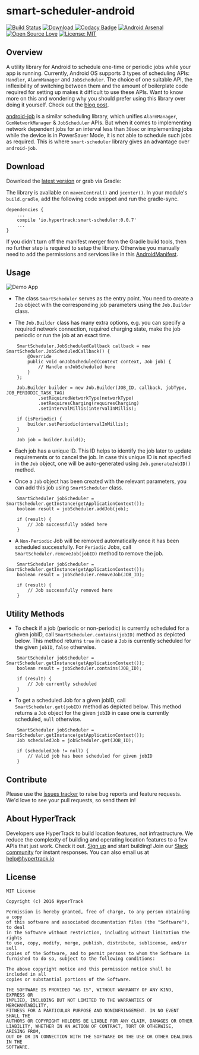 # smart-scheduler-android

[![Build Status](https://travis-ci.org/hypertrack/smart-scheduler-android.svg?branch=master)](https://travis-ci.org/hypertrack/smart-scheduler-android) [ ![Download](https://api.bintray.com/packages/piyushgupta27/maven/smart-scheduler/images/download.svg) ](https://bintray.com/piyushgupta27/maven/smart-scheduler/_latestVersion) [![Codacy Badge](https://api.codacy.com/project/badge/Grade/672a8b4b2bfc4f7d86c07e22a435515a)](https://www.codacy.com/app/piyushguptaece/smart-scheduler-android?utm_source=github.com&amp;utm_medium=referral&amp;utm_content=hypertrack/smart-scheduler-android&amp;utm_campaign=Badge_Grade) [![Android Arsenal](https://img.shields.io/badge/Android%20Arsenal-smart--scheduler-blue.svg?style=flat)]() [![Open Source Love](https://badges.frapsoft.com/os/v1/open-source.svg?v=103)](https://opensource.org/licenses/MIT) [![License: MIT](https://img.shields.io/badge/License-MIT-yellow.svg)](https://opensource.org/licenses/MIT)

## Overview

A utility library for Android to schedule one-time or periodic jobs while your app is running. Currently, Android OS supports 3 types of scheduling APIs: `Handler`, `AlarmManager` and `JobScheduler`. The choice of one suitable API, the inflexibility of switching between them and the amount of boilerplate code required for setting up makes it difficult to use these APIs. 
Want to know more on this and wondering why you should prefer using this library over doing it yourself. Check out the [blog post](https://blog.hypertrack.io/?p=6713). 

[android-job](https://github.com/evernote/android-job) is a similar scheduling library, which unifies `AlarmManager`, `GcmNetworkManager` & `JobScheduler` APIs. But when it comes to implementing network dependent jobs for an interval less than `30sec` or implementing jobs while the device is in PowerSaver Mode, it is not able to schedule such jobs as required. This is where `smart-scheduler` library gives an advantage over `android-job`.

## Download

Download the [latest version](https://oss.sonatype.org/content/repositories/releases/io/hypertrack/smart-scheduler/) or grab via Gradle:

The library is available on `mavenCentral()` and `jcenter()`. In your module's `build.gradle`, add the following code snippet and run the gradle-sync.

```
dependencies {
    ...
    compile 'io.hypertrack:smart-scheduler:0.0.7'
    ...
}
```

If you didn't turn off the manifest merger from the Gradle build tools, then no further step is required to setup the library. Otherwise you manually need to add the permissions and services like in this [AndroidManifest](https://github.com/hypertrack/smart-scheduler-android/blob/master/smart-scheduler/src/main/AndroidManifest.xml). 

## Usage

![Demo App](http://i.imgur.com/X53klUZ.gif?1)

* The class `SmartScheduler` serves as the entry point. You need to create a `Job` object with the corresponding job parameters using the `Job.Builder` class.

* The `Job.Builder` class has many extra options, e.g. you can specify a required network connection, required charging state, make the job periodic or run the job at an exact time.

```
	SmartScheduler.JobScheduledCallback callback = new SmartScheduler.JobScheduledCallback() {
        @Override
        public void onJobScheduled(Context context, Job job) {
            // Handle onJobScheduled here
        }
    };

    Job.Builder builder = new Job.Builder(JOB_ID, callback, jobType, JOB_PERIODIC_TASK_TAG)
            .setRequiredNetworkType(networkType)
            .setRequiresCharging(requiresCharging)
            .setIntervalMillis(intervalInMillis);

    if (isPeriodic) {
        builder.setPeriodic(intervalInMillis);
    }

    Job job = builder.build();
```

* Each job has a unique ID. This ID helps to identify the job later to update requirements or to cancel the job. In case this unique ID is not specified in the `Job` object, one will be auto-generated using `Job.generateJobID()` method.

* Once a `Job` object has been created with the relevant parameters, you can add this job using `SmartScheduler` class.

```
	SmartScheduler jobScheduler = SmartScheduler.getInstance(getApplicationContext());
    boolean result = jobScheduler.addJob(job);

    if (result) {
        // Job successfully added here
    }
```

* A `Non-Periodic` Job will be removed automatically once it has been scheduled successfully. For `Periodic` Jobs, call `SmartScheduler.removeJob(jobID)` method to remove the job.

```
	SmartScheduler jobScheduler = SmartScheduler.getInstance(getApplicationContext());
    boolean result = jobScheduler.removeJob(JOB_ID);

	if (result) {
        // Job successfully removed here
    }
``` 

## Utility Methods

* To check if a job (periodic or non-periodic) is currently scheduled for a given jobID, call `SmartScheduler.contains(jobID)` method as depicted below. This method returns `true` in case a `Job` is currently scheduled for the given `jobID`, `false` otherwise.

```
    SmartScheduler jobScheduler = SmartScheduler.getInstance(getApplicationContext());
    boolean result = jobScheduler.contains(JOB_ID);
    
	if (result) {
        // Job currently scheduled
    }    
```

* To get a scheduled Job for a given jobID, call `SmartScheduler.get(jobID)` method as depicted below. This method returns a `Job` object for the given `jobID` in case one is currently scheduled, `null` otherwise.

```
    SmartScheduler jobScheduler = SmartScheduler.getInstance(getApplicationContext());
    Job scheduledJob = jobScheduler.get(JOB_ID);
    
	if (scheduledJob != null) {
        // Valid job has been scheduled for given jobID
    }    
```

## Contribute
Please use the [issues tracker](https://github.com/hypertrack/smart-scheduler-android/issues) to raise bug reports and feature requests. We'd love to see your pull requests, so send them in!

## About HyperTrack
Developers use HyperTrack to build location features, not infrastructure. We reduce the complexity of building and operating location features to a few APIs that just work.
Check it out. [Sign up](https://dashboard.hypertrack.io/signup/) and start building! Join our [Slack community](http://slack.hypertrack.io) for instant responses. You can also email us at help@hypertrack.io

## License

```
MIT License

Copyright (c) 2016 HyperTrack

Permission is hereby granted, free of charge, to any person obtaining a copy
of this software and associated documentation files (the "Software"), to deal
in the Software without restriction, including without limitation the rights
to use, copy, modify, merge, publish, distribute, sublicense, and/or sell
copies of the Software, and to permit persons to whom the Software is
furnished to do so, subject to the following conditions:

The above copyright notice and this permission notice shall be included in all
copies or substantial portions of the Software.

THE SOFTWARE IS PROVIDED "AS IS", WITHOUT WARRANTY OF ANY KIND, EXPRESS OR
IMPLIED, INCLUDING BUT NOT LIMITED TO THE WARRANTIES OF MERCHANTABILITY,
FITNESS FOR A PARTICULAR PURPOSE AND NONINFRINGEMENT. IN NO EVENT SHALL THE
AUTHORS OR COPYRIGHT HOLDERS BE LIABLE FOR ANY CLAIM, DAMAGES OR OTHER
LIABILITY, WHETHER IN AN ACTION OF CONTRACT, TORT OR OTHERWISE, ARISING FROM,
OUT OF OR IN CONNECTION WITH THE SOFTWARE OR THE USE OR OTHER DEALINGS IN THE
SOFTWARE.
```
